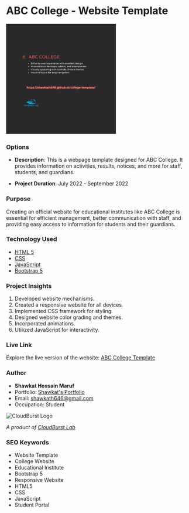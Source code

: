 # ABC College - Website Template

<img src="https://github.com/shawkath646/college-template/blob/main/images/opengraph-image.png?raw=true" alt="Project Thumbnail" height="300">

### Options
- **Description**: This is a webpage template designed for ABC College. It provides information on activities, results, notices, and more for staff, students, and guardians.

- **Project Duration**: July 2022 - September 2022

### Purpose
Creating an official website for educational institutes like ABC College is essential for efficient management, better communication with staff, and providing easy access to information for students and their guardians.

### Technology Used
- [HTML 5](https://developer.mozilla.org/en-US/docs/Web/Guide/HTML/HTML5)
- [CSS](https://developer.mozilla.org/en-US/docs/Web/CSS)
- [JavaScript](https://developer.mozilla.org/en-US/docs/Web/JavaScript)
- [Bootstrap 5](https://getbootstrap.com/docs/5.1/getting-started/introduction/)

### Project Insights
1. Developed website mechanisms.
2. Created a responsive website for all devices.
3. Implemented CSS framework for styling.
4. Designed website color grading and themes.
5. Incorporated animations.
6. Utilized JavaScript for interactivity.

### Live Link
Explore the live version of the website: [ABC College Template](https://shawkath646.github.io/college-template/)

### Author
- **Shawkat Hossain Maruf**
- Portfolio: [Shawkat's Portfolio](https://sh-portfolio-maker.vercel.app/p/shawkath646)
- Email: [shawkath646@gmail.com](mailto:shawkath646@gmail.com)
- Occupation: Student

<img  src="https://storage.googleapis.com/sh-cloudburst-labs.appspot.com/cloudburst_lab_logo_transparent.png?GoogleAccessId=firebase-adminsdk-lf84z%40sh-cloudburst-labs.iam.gserviceaccount.com&Expires=4863727974&Signature=B1G9adLuRnjVIxGHoh3dyMVtGsR00KdmatEJRzKpMHPDjgsUX%2Bi9VftAz71puzbFmFsC5xP%2FHZFcBKQ7NBfJbkQzhiuywJMBmOSJlsn7mNfLgZlEsU5ReaNaMXDF6y3W65YeR76u2XBiQjAvVNl%2FEIvMvgbanNJWoDULrxF1OgeF1q8O270oT05ZfzIytLpi7c%2BbBIv6OtmzeUHNa0KJaTX0QPcdesQKFL0pQpaQPncdk6iQtOCOUafgKfQregHwn9iOo1iW1SM4sLw92uJURvLWimyq8JUWjc8J8AXyActsuwQs9IRQz5%2BUjc4k5zVwIS4fQDODvN8t97FDR2Sg7g%3D%3D"  alt="CloudBurst Logo"  height="150" width="150">

*A product of [CloudBurst Lab](https://cloudburstlab.vercel.app)*

### SEO Keywords
- Website Template
- College Website
- Educational Institute
- Bootstrap 5
- Responsive Website
- HTML5
- CSS
- JavaScript
- Student Portal
